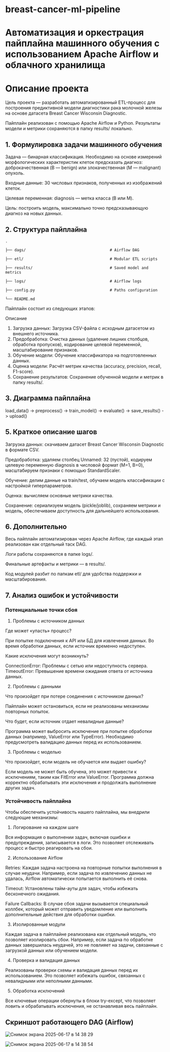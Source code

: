 # breast-cancer-ml-pipeline

# Автоматизация и оркестрация пайплайна машинного обучения с использованием Apache Airflow и облачного хранилища

# Описание проекта

Цель проекта — разработать автоматизированный ETL-процесс для построения предиктивной модели диагностики рака молочной железы на основе датасета Breast Cancer Wisconsin Diagnostic.

Пайплайн реализован с помощью Apache Airflow и Python. Результаты модели и метрики сохраняются в папку results/ локально.

## 1. Формулировка задачи машинного обучения
Задача — бинарная классификация. Необходимо на основе измерений морфологических характеристик клеток предсказать диагноз: доброкачественная (B — benign) или злокачественная (M — malignant) опухоль.

Входные данные: 30 числовых признаков, полученных из изображений клеток.

Целевая переменная: diagnosis — метка класса (B или M).

Цель: построить модель, максимально точно предсказывающую диагноз на новых данных.

## 2. Структура пайплайна

```
.

├── dags/                                     # Airflow DAG

├── etl/                                      # Modular ETL scripts

├── results/                                  # Saved model and metrics

├── logs/                                     # Airflow logs

├── config.py                                 # Paths configuration

└── README.md

```

Пайплайн состоит из следующих этапов:

Описание

1. Загрузка данных:	Загрузка CSV-файла с исходным датасетом из внешнего источника.
2. Предобработка:	Очистка данных (удаление лишних столбцов, обработка пропусков), кодирование целевой переменной, масштабирование признаков.
3. Обучение модели:	Обучение классификатора на подготовленных данных.
4. Оценка модели:	Расчёт метрик качества (accuracy, precision, recall, F1-score).
5. Сохранение результатов:	Сохранение обученной модели и метрик в папку results/.
   
## 3. Диаграмма пайплайна

load_data() -> preprocess() -> train_model() -> evaluate() -> save_results() -> upload()
   

## 5. Краткое описание шагов

Загрузка данных: скачиваем датасет Breast Cancer Wisconsin Diagnostic в формате CSV.

Предобработка: удаляем столбец Unnamed: 32 (пустой), кодируем целевую переменную diagnosis в числовой формат (M=1, B=0), масштабируем признаки с помощью StandardScaler.

Обучение: делим данные на train/test, обучаем модель классификации с настройкой гиперпараметров.

Оценка: вычисляем основные метрики качества.

Сохранение: сериализуем модель (pickle/joblib), сохраняем метрики и модель, обеспечиваем доступность для дальнейшего использования.

## 6. Дополнительно

Весь пайплайн автоматизирован через Apache Airflow, где каждый этап реализован как отдельный таск DAG.

Логи работы сохраняются в папке logs/.

Финальные артефакты и метрики — в results/.

Код модулей разбит по папкам etl/ для удобства поддержки и масштабирования.

## 7. Анализ ошибок и устойчивости

### Потенциальные точки сбоя

1. Проблемы с источником данных

Где может «упасть» процесс?

При попытке подключения к API или БД для извлечения данных.
Во время обработки данных, если источник временно недоступен.

Какие исключения могут возникнуть?

ConnectionError: Проблемы с сетью или недоступность сервера.
TimeoutError: Превышение времени ожидания ответа от источника данных.

2. Проблемы с данными

Что произойдет при потере соединения с источником данных?

Пайплайн может остановиться, если не реализованы механизмы повторных попыток.

Что будет, если источник отдает невалидные данные?

Программа может выбросить исключение при попытке обработки данных (например, ValueError или TypeError).
Необходимо предусмотреть валидацию данных перед их использованием.

3. Проблемы с моделью

Что произойдет, если модель не обучается или выдает ошибку?

Если модель не может быть обучена, это может привести к исключениям, таким как FitError или ValueError.
Программа должна корректно обрабатывать эти исключения и продолжать выполнение других задач.

### Устойчивость пайплайна

Чтобы обеспечить устойчивость нашего пайплайна, мы внедрили следующие механизмы:

1. Логирование на каждом шаге

Вся информация о выполнении задач, включая ошибки и предупреждения, записывается в логи. Это позволяет отслеживать процесс и быстро реагировать на сбои.

2. Использование Airflow

Retries: Каждая задача настроена на повторные попытки выполнения в случае неудачи. Например, если задача по извлечению данных не удалась, Airflow автоматически попытается выполнить её снова.

Timeout: Установлены тайм-ауты для задач, чтобы избежать бесконечного ожидания.

Failure Callbacks: В случае сбоя задачи вызывается специальный коллбек, который может отправить уведомление или выполнить дополнительные действия для обработки ошибки.

3. Изолированные модули

Каждая задача в пайплайне реализована как отдельный модуль, что позволяет изолировать сбои. Например, если задача по обработке данных завершилась неудачей, это не повлияет на задачи, связанные с загрузкой данных или обучением модели.

4. Проверка и валидация данных

Реализованы проверки схемы и валидация данных перед их использованием. Это позволяет избежать ошибок, связанных с невалидными или неполными данными.

5. Обработка исключений


Все ключевые операции обернуты в блоки try-except, что позволяет ловить и обрабатывать исключения, не останавливая весь пайплайн.

## Скриншот работающего DAG (Airflow)
![Снимок экрана 2025-06-17 в 14 38 29](https://github.com/user-attachments/assets/c27be577-396a-4ef3-bdf4-374c6245fd05)

![Снимок экрана 2025-06-17 в 14 38 54](https://github.com/user-attachments/assets/4540cc9e-eafd-46c9-8573-e1ec1a8ff87f)
